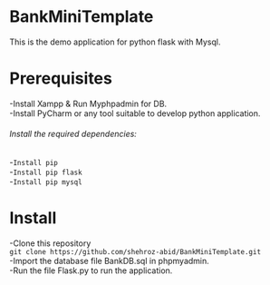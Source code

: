 # BankMiniTemplate
This is the demo application for python flask with Mysql.
# Prerequisites
-Install Xampp & Run Myphpadmin for DB.<br />
-Install PyCharm or any tool suitable to develop python application.<br />
###### Install the required dependencies:
-```Install pip```<br />
-```Install pip flask```<br />
-```Install pip mysql```<br />

# Install
-Clone this repository<br />
```git clone https://github.com/shehroz-abid/BankMiniTemplate.git```<br />
-Import the database file BankDB.sql in phpmyadmin.<br />
-Run the file Flask.py to run the application.<br />
